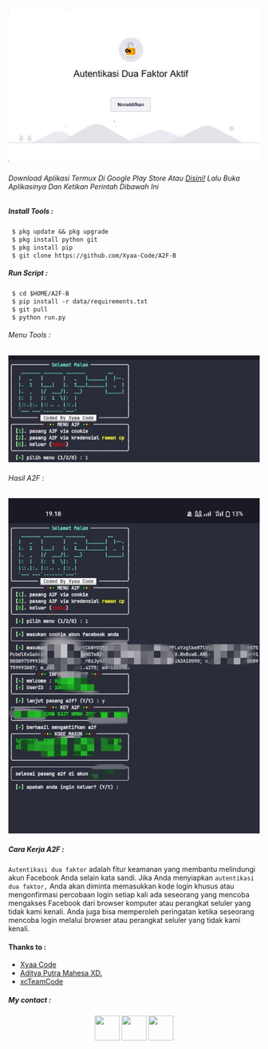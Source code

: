 ![template_s](https://github.com/Xyaa-Code/A2F-B/blob/main/data/image/images%20(5).jpeg)

###### Download Aplikasi Termux Di Google Play Store Atau [Disini!](https://f-droid.org/packages/com.termux/) Lalu Buka Aplikasinya Dan Ketikan Perintah Dibawah Ini

##### Install Tools :

```
 $ pkg update && pkg upgrade
 $ pkg install python git
 $ pkg install pip
 $ git clone https://github.com/Xyaa-Code/A2F-B
```

##### Run Script :

```
 $ cd $HOME/A2F-B
 $ pip install -r data/requirements.txt
 $ git pull
 $ python run.py
```

###### Menu Tools :

![template_s](https://github.com/Xyaa-Code/A2F-B/blob/main/data/image/IMG_20230307_180146.jpg)

###### Hasil A2F :

![template_s](https://github.com/Xyaa-Code/A2F-B/blob/main/data/image/IMG_20230307_180134.jpg)

##### Cara Kerja A2F :
```Autentikasi dua faktor``` adalah fitur keamanan yang membantu melindungi akun Facebook Anda selain kata sandi. Jika Anda menyiapkan ```autentikasi dua faktor,``` Anda akan diminta memasukkan kode login khusus atau mengonfirmasi percobaan login setiap kali ada seseorang yang mencoba mengakses Facebook dari browser komputer atau perangkat seluler yang tidak kami kenali. Anda juga bisa memperoleh peringatan ketika seseorang mencoba login melalui browser atau perangkat seluler yang tidak kami kenali.

#### Thanks to :
  
  - [Xyaa Code](https://github.com/Xyaa-Code)
  - [Aditya Putra Mahesa XD.](https://github.com/AdtyaXC)
  - [xcTeamCode](https://github.com/xcTeamCode)

##### My contact :

<p align="center">
  <a href="https://www.facebook.com/Aditya.putraXD991"><img width="50" height="50" src="https://camo.githubusercontent.com/8f245234577766478eaf3ee72b0615e99bb9ef3eaa56e1c37f75692811181d5c/68747470733a2f2f6564656e742e6769746875622e696f2f537570657254696e7949636f6e732f696d616765732f7376672f66616365626f6f6b2e737667"></a>
  <a href="https://www.instagram.com/xyaacode"><img width="50" height="50" src="https://camo.githubusercontent.com/c9dacf0f25a1489fdbc6c0d2b41cda58b77fa210a13a886d6f99e027adfbd358/68747470733a2f2f6564656e742e6769746875622e696f2f537570657254696e7949636f6e732f696d616765732f7376672f696e7374616772616d2e737667"></a>
  <a href="https://wa.me/+16143244921!"><img width="50" height="50" src="https://camo.githubusercontent.com/945d32cdd8d51fe844ca8b2976914ae8786586607aee1cba24d7318e24b30411/68747470733a2f2f6564656e742e6769746875622e696f2f537570657254696e7949636f6e732f696d616765732f7376672f77686174736170702e737667"></a>
</p>
